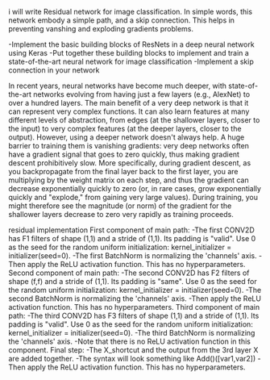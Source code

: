 i will write Residual network for image classification. In simple words, this network embody a simple path, and a skip connection. This helps in preventing vanshing and exploding gradients problems.

-Implement the basic building blocks of ResNets in a deep neural network using Keras
-Put together these building blocks to implement and train a state-of-the-art neural network for image classification
-Implement a skip connection in your network


In recent years, neural networks have become much deeper, with state-of-the-art networks evolving from having just a few layers (e.g., AlexNet) to over a hundred layers.
The main benefit of a very deep network is that it can represent very complex functions. It can also learn features at many different levels of abstraction, from edges (at the shallower layers, closer to the input) to very complex features (at the deeper layers, closer to the output). However, using a deeper network doesn't always help. A huge barrier to training them is vanishing gradients: very deep networks often have a gradient signal that goes to zero quickly, thus making gradient descent prohibitively slow. More specifically, during gradient descent, as you backpropagate from the final layer back to the first layer, you are multiplying by the weight matrix on each step, and thus the gradient can decrease exponentially quickly to zero (or, in rare cases, grow exponentially quickly and "explode," from gaining very large values).
During training, you might therefore see the magnitude (or norm) of the gradient for the shallower layers decrease to zero very rapidly as training proceeds.

residual implementation
First component of main path:
 -The first CONV2D has  F1  filters of shape (1,1) and a stride of (1,1). Its padding is "valid". Use 0 as the seed for the random uniform initialization: kernel_initializer = initializer(seed=0).
 -The first BatchNorm is normalizing the 'channels' axis.
 -Then apply the ReLU activation function. This has no hyperparameters.
Second component of main path:
 -The second CONV2D has  F2  filters of shape  (f,f)  and a stride of (1,1). Its padding is "same". Use 0 as the seed for the random uniform initialization: kernel_initializer = initializer(seed=0).
 -The second BatchNorm is normalizing the 'channels' axis.
 -Then apply the ReLU activation function. This has no hyperparameters.
Third component of main path:
 -The third CONV2D has  F3  filters of shape (1,1) and a stride of (1,1). Its padding is "valid". Use 0 as the seed for the random uniform initialization: kernel_initializer = initializer(seed=0).
 -The third BatchNorm is normalizing the 'channels' axis.
 -Note that there is no ReLU activation function in this component.
Final step:
 -The X_shortcut and the output from the 3rd layer X are added together.
 -The syntax will look something like Add()([var1,var2])
 -Then apply the ReLU activation function. This has no hyperparameters.
